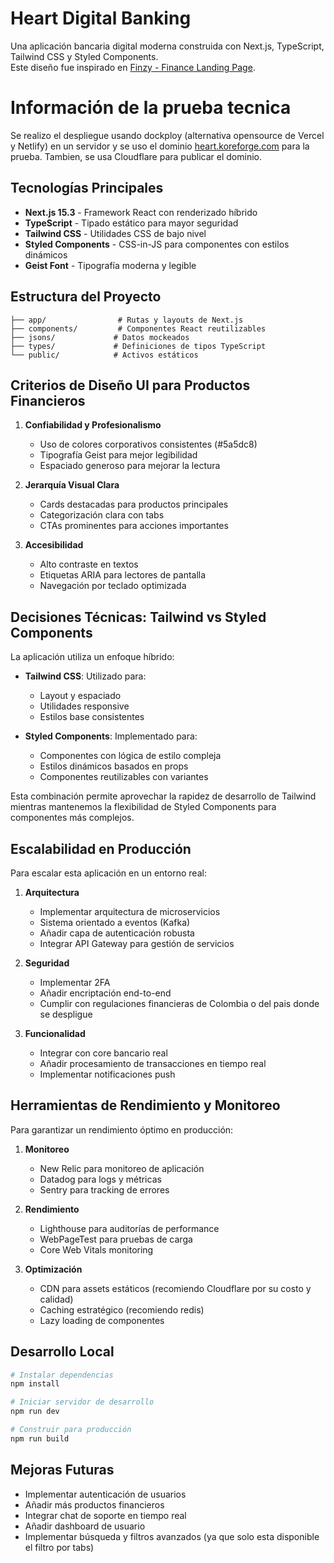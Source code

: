 # Heart Digital Banking

Una aplicación bancaria digital moderna construida con Next.js, TypeScript, Tailwind CSS y Styled Components.  
Este diseño fue inspirado en [Finzy - Finance Landing Page](https://dribbble.com/shots/25281703-Finzy-Finance-Landing-Page).

# Información de la prueba tecnica

Se realizo el despliegue usando dockploy (alternativa opensource de Vercel y Netlify) en un servidor y se uso el dominio [heart.koreforge.com](https://heart.koreforge.com/) para la prueba.
Tambien, se usa Cloudflare para publicar el dominio.


## Tecnologías Principales

- **Next.js 15.3** - Framework React con renderizado híbrido
- **TypeScript** - Tipado estático para mayor seguridad
- **Tailwind CSS** - Utilidades CSS de bajo nivel
- **Styled Components** - CSS-in-JS para componentes con estilos dinámicos
- **Geist Font** - Tipografía moderna y legible

## Estructura del Proyecto

```
├── app/                # Rutas y layouts de Next.js
├── components/         # Componentes React reutilizables
├── jsons/             # Datos mockeados
├── types/             # Definiciones de tipos TypeScript
└── public/            # Activos estáticos
```

## Criterios de Diseño UI para Productos Financieros

1. **Confiabilidad y Profesionalismo**
   - Uso de colores corporativos consistentes (#5a5dc8)
   - Tipografía Geist para mejor legibilidad
   - Espaciado generoso para mejorar la lectura

2. **Jerarquía Visual Clara**
   - Cards destacadas para productos principales
   - Categorización clara con tabs
   - CTAs prominentes para acciones importantes

3. **Accesibilidad**
   - Alto contraste en textos
   - Etiquetas ARIA para lectores de pantalla
   - Navegación por teclado optimizada

## Decisiones Técnicas: Tailwind vs Styled Components

La aplicación utiliza un enfoque híbrido:

- **Tailwind CSS**: Utilizado para:
  - Layout y espaciado
  - Utilidades responsive
  - Estilos base consistentes

- **Styled Components**: Implementado para:
  - Componentes con lógica de estilo compleja
  - Estilos dinámicos basados en props
  - Componentes reutilizables con variantes

Esta combinación permite aprovechar la rapidez de desarrollo de Tailwind mientras mantenemos la flexibilidad de Styled Components para componentes más complejos.

## Escalabilidad en Producción

Para escalar esta aplicación en un entorno real:

1. **Arquitectura**
   - Implementar arquitectura de microservicios
   - Sistema orientado a eventos (Kafka)
   - Añadir capa de autenticación robusta
   - Integrar API Gateway para gestión de servicios

2. **Seguridad**
   - Implementar 2FA
   - Añadir encriptación end-to-end
   - Cumplir con regulaciones financieras de Colombia o del pais donde se despligue

3. **Funcionalidad**
   - Integrar con core bancario real
   - Añadir procesamiento de transacciones en tiempo real 
   - Implementar notificaciones push

## Herramientas de Rendimiento y Monitoreo

Para garantizar un rendimiento óptimo en producción:

1. **Monitoreo**
   - New Relic para monitoreo de aplicación
   - Datadog para logs y métricas
   - Sentry para tracking de errores

2. **Rendimiento**
   - Lighthouse para auditorías de performance
   - WebPageTest para pruebas de carga
   - Core Web Vitals monitoring

3. **Optimización**
   - CDN para assets estáticos (recomiendo Cloudflare por su costo y calidad)
   - Caching estratégico (recomiendo redis)
   - Lazy loading de componentes

## Desarrollo Local

```bash
# Instalar dependencias
npm install

# Iniciar servidor de desarrollo
npm run dev

# Construir para producción
npm run build
```

## Mejoras Futuras

- Implementar autenticación de usuarios
- Añadir más productos financieros
- Integrar chat de soporte en tiempo real
- Añadir dashboard de usuario
- Implementar búsqueda y filtros avanzados (ya que solo esta disponible el filtro por tabs)